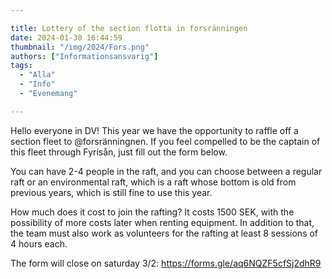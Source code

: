 ```yaml
---

title: Lottery of the section flotta in forsränningen
date: 2024-01-30 16:44:59
thumbnail: "/img/2024/Fors.png"
authors: ["Informationsansvarig"]
tags: 
  - "Alla"
  - "Info"
  - "Evenemang"

---
```

Hello everyone in DV!
This year we have the opportunity to raffle off a section fleet to @forsränningnen. If you feel compelled to be the captain of this fleet through Fyrisån, just fill out the form below.

You can have 2-4 people in the raft, and you can choose between a regular raft or an environmental raft, which is a raft whose bottom is old from previous years, which is still fine to use this year.

How much does it cost to join the rafting? It costs 1500 SEK, with the possibility of more costs later when renting equipment. In addition to that, the team must also work as volunteers for the rafting at least 8 sessions of 4 hours each.

The form will close on saturday 3/2:
https://forms.gle/aq6NQZF5cfSj2dhR9 
